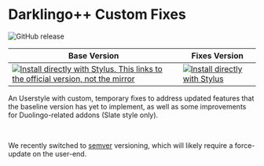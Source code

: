 # Darklingo++ Custom Fixes

![GitHub release](https://img.shields.io/github/v/release/ZykeDev/darklingo-fixes?color=%2300adad&label=Version&sort=semver&style=for-the-badge)
 
Base Version | Fixes Version
------------ | -------------
[![Install directly with Stylus. This links to the official version, not the mirror](https://img.shields.io/badge/Install%20%20with-Stylus-00adad.svg?style=for-the-badge&logo=stylus)](https://cdn.jsdelivr.net/gh/33kk/uso-archive@flomaster/data/usercss/169205.user.css) | [![Install directly with Stylus](https://img.shields.io/badge/Install%20%20with-Stylus-00adad.svg?style=for-the-badge&logo=stylus)](https://raw.githubusercontent.com/ZykeDev/darklingo-mirror/main/darklingo-addons.user.css)



An Userstyle with custom, temporary fixes to address updated features that the baseline version has yet to implement, as well as some improvements for Duolingo-related addons (Slate style only).

<br>

We recently switched to [semver](semver.org) versioning, which will likely require a force-update on the user-end.


